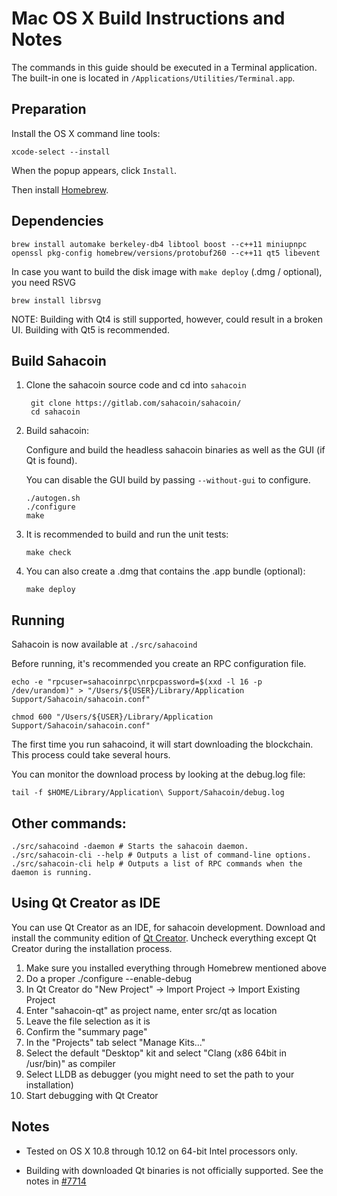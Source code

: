 Mac OS X Build Instructions and Notes
====================================
The commands in this guide should be executed in a Terminal application.
The built-in one is located in `/Applications/Utilities/Terminal.app`.

Preparation
-----------
Install the OS X command line tools:

`xcode-select --install`

When the popup appears, click `Install`.

Then install [Homebrew](http://brew.sh).

Dependencies
----------------------

    brew install automake berkeley-db4 libtool boost --c++11 miniupnpc openssl pkg-config homebrew/versions/protobuf260 --c++11 qt5 libevent

In case you want to build the disk image with `make deploy` (.dmg / optional), you need RSVG

    brew install librsvg

NOTE: Building with Qt4 is still supported, however, could result in a broken UI. Building with Qt5 is recommended.

Build Sahacoin
------------------------

1. Clone the sahacoin source code and cd into `sahacoin`

        git clone https://gitlab.com/sahacoin/sahacoin/
        cd sahacoin

2.  Build sahacoin:

    Configure and build the headless sahacoin binaries as well as the GUI (if Qt is found).

    You can disable the GUI build by passing `--without-gui` to configure.

        ./autogen.sh
        ./configure
        make

3.  It is recommended to build and run the unit tests:

        make check

4.  You can also create a .dmg that contains the .app bundle (optional):

        make deploy

Running
-------

Sahacoin is now available at `./src/sahacoind`

Before running, it's recommended you create an RPC configuration file.

    echo -e "rpcuser=sahacoinrpc\nrpcpassword=$(xxd -l 16 -p /dev/urandom)" > "/Users/${USER}/Library/Application Support/Sahacoin/sahacoin.conf"

    chmod 600 "/Users/${USER}/Library/Application Support/Sahacoin/sahacoin.conf"

The first time you run sahacoind, it will start downloading the blockchain. This process could take several hours.

You can monitor the download process by looking at the debug.log file:

    tail -f $HOME/Library/Application\ Support/Sahacoin/debug.log

Other commands:
-------

    ./src/sahacoind -daemon # Starts the sahacoin daemon.
    ./src/sahacoin-cli --help # Outputs a list of command-line options.
    ./src/sahacoin-cli help # Outputs a list of RPC commands when the daemon is running.

Using Qt Creator as IDE
------------------------
You can use Qt Creator as an IDE, for sahacoin development.
Download and install the community edition of [Qt Creator](https://www.qt.io/download/).
Uncheck everything except Qt Creator during the installation process.

1. Make sure you installed everything through Homebrew mentioned above
2. Do a proper ./configure --enable-debug
3. In Qt Creator do "New Project" -> Import Project -> Import Existing Project
4. Enter "sahacoin-qt" as project name, enter src/qt as location
5. Leave the file selection as it is
6. Confirm the "summary page"
7. In the "Projects" tab select "Manage Kits..."
8. Select the default "Desktop" kit and select "Clang (x86 64bit in /usr/bin)" as compiler
9. Select LLDB as debugger (you might need to set the path to your installation)
10. Start debugging with Qt Creator

Notes
-----

* Tested on OS X 10.8 through 10.12 on 64-bit Intel processors only.

* Building with downloaded Qt binaries is not officially supported. See the notes in [#7714](https://github.com/bitcoin/bitcoin/issues/7714)
